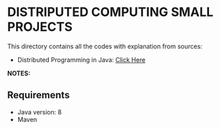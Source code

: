 # DISTRIPUTED COMPUTING SMALL PROJECTS
This directory contains all the codes with explanation from sources:
- Distributed Programming in Java: [Click Here](https://www.coursera.org/learn/distributed-programming-in-java)

**NOTES:**

## Requirements
- Java version: 8
- Maven
